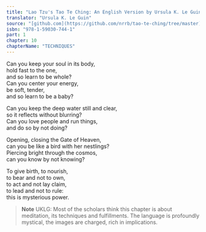 ```yaml
---
title: "Lao Tzu's Tao Te Ching: An English Version by Ursula K. Le Guin"
translator: "Ursula K. Le Guin"
source: "[github.com](https://github.com/nrrb/tao-te-ching/tree/master)"
isbn: "978-1-59030-744-1"
part: 1
chapter: 10
chapterName: "TECHNIQUES"
---
```

Can you keep your soul in its body,  
hold fast to the one,  
and so learn to be whole?  
Can you center your energy,  
be soft, tender,  
and so learn to be a baby?  

Can you keep the deep water still and clear,  
so it reflects without blurring?  
Can you love people and run things,  
and do so by not doing?  

Opening, closing the Gate of Heaven,  
can you be like a bird with her nestlings?  
Piercing bright through the cosmos,  
can you know by not knowing?  

To give birth, to nourish,  
to bear and not to own,  
to act and not lay claim,  
to lead and not to rule:  
this is mysterious power.  


> **Note** UKLG: Most of the scholars think this chapter is about meditation, its techniques and fulfillments. The language is profoundly mystical, the images are charged, rich in implications.